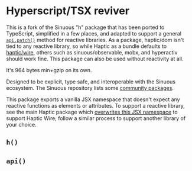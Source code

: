 # Hyperscript/TSX reviver

This is a fork of the Sinuous "h" package that has been ported to TypeScript,
simplified in a few places, and adapted to support a general [`api.patch()`][1]
method for reactive libraries. As a package, haptic/dom isn't tied to any
reactive library, so while Haptic as a bundle defaults to [haptic/wire][2],
others such as sinuous/observable, mobx, and hyperactiv should work fine. This
package can also be used without reactivity at all.

It's 964 bytes min+gzip on its own.

Designed to be explicit, type safe, and interoperable with the Sinuous
ecosystem. The Sinuous repository lists some [community packages][3].

This package exports a vanilla JSX namespace that doesn't expect any reactive
functions as elements or attributes. To support a reactive library, see the main
Haptic package which [overwrites this JSX namespace][4] to support Haptic Wire;
follow a similar process to support another library of your choice.

## `h()`

## `api()`

[1]: https://github.com/heyheyhello/haptic/blob/haptic-w/src/index.ts#L26
[2]: https://github.com/heyheyhello/haptic/tree/haptic-w/src/wire
[3]: https://github.com/luwes/sinuous#community
[4]: https://github.com/heyheyhello/haptic/blob/haptic-w/src/index.ts#L42
